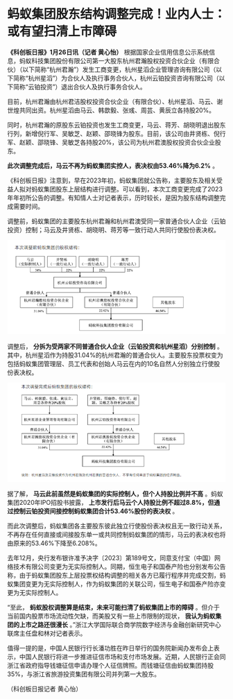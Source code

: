 # 蚂蚁集团股东结构调整完成！业内人士：或有望扫清上市障碍

**《科创板日报》1月26日讯（记者 黄心怡）**
根据国家企业信用信息公示系统信息，蚂蚁科技集团股份有限公司第一大股东杭州君瀚股权投资合伙企业（有限合伙）（以下简称“杭州君瀚”）发生工商变更，杭州星滔企业管理咨询有限公司（以下简称“杭州星滔”）为合伙人及执行事务合伙人，杭州云铂投资咨询有限公司（以下简称“云铂投资”）退出合伙人及执行事务合伙人。

目前，杭州君瀚由杭州君洁股权投资合伙企业（有限合伙）、杭州星滔、马云、谢世煌共同出资。杭州星滔由马云、韩歆毅、张彧、周芸、黄辰立各持股20%。

同时，杭州君瀚的原股东云铂投资也发生工商变更，马云、蒋芳、胡晓明退出股东行列，新增倪行军、吴敏芝、赵颖、邵晓锋为股东。目前，该公司由井贤栋、倪行军、赵颖、邵晓锋、吴敏芝各持股20%，该公司为杭州君澳股权投资合伙企业股东。

**此次调整完成后，马云不再为蚂蚁集团实控人，表决权由53.46%降为6.2%** 。

《科创板日报》注意到，早在2023年初，蚂蚁集团就公告称，主要股东及相关受益人拟对蚂蚁集团股东上层结构进行调整。可以看到，本次工商变更完成了2023年年初所公告的调整。有知情人士对记者表示，历时较长，是因为股东结构调整完成需要时间。

调整前，蚂蚁集团的主要股东杭州君瀚和杭州君澳受同一家普通合伙人企业（云铂投资）控制；马云及井贤栋、胡晓明、蒋芳等一致行动人共同行使股份表决权。

![a6a6e2c2694f8727abc783306fd9955c.jpg](https://raw.githubusercontent.com/qqhsx/qqnews_image/main/2024/01/26/蚂蚁集团股东结构调整完成！业内人士：或有望扫清上市障碍/a6a6e2c2694f8727abc783306fd9955c.jpg)

调整后， **分拆为受两家不同普通合伙人企业（云铂投资和杭州星滔）分别控制**
。其中，杭州星滔作为持股31.04%的杭州君瀚的普通合伙人。主要股东投票权变为包括蚂蚁集团管理层、员工代表和创始人马云在内的10名自然人分别独立行使股份表决权。

![2a3b7de1af82e42406594a1461845b7a.jpg](https://raw.githubusercontent.com/qqhsx/qqnews_image/main/2024/01/26/蚂蚁集团股东结构调整完成！业内人士：或有望扫清上市障碍/2a3b7de1af82e42406594a1461845b7a.jpg)

据了解， **马云此前虽然是蚂蚁集团的实际控制人，但个人持股比例并不高** 。蚂蚁集团2020年IPO招股书披露，
**上市发行后马云个人持股比例不超过8.8%，但通过控制云铂投资间接控制蚂蚁集团合计53.46%股份的表决权** 。

而此次调整后，蚂蚁集团各主要股东彼此独立行使股份表决权且无一致行动关系，不再存在任何直接或间接股东单一或共同控制蚂蚁集团的情形，马云的表决权也将由原来的53.46%下降至6.208%。

去年12月，央行发布银许准予决字〔2023〕第189号文，同意支付宝（中国）网络技术有限公司变更为无实际控制人。同期，恒生电子和国泰产险也分别发布公告称，由于蚂蚁集团股东上层投票权结构调整的相关各方已履行程序并完成交割，蚂蚁集团变更为无实际控制人，作为蚂蚁集团的关联公司，恒生电子和国泰产险亦变更为无实际控制人。

“至此， **蚂蚁股权调整算是结束，未来可能扫清了蚂蚁集团上市的障碍** 。但介于当前国内股票市场流动性欠缺，而美股又有一些上市限制的现状，
**我认为蚂蚁集团的上市之路还很漫长** 。”浙江大学国际联合商学院数字经济与金融创新研究中心联席主任盘和林对记者表示。

值得一提的是，中国人民银行行长潘功胜在昨日举行的国务院新闻办发布会上表示，中国人民银行将进一步推进征信市场和支付市场发展。近期，人民银行正会同浙江省政府指导钱塘征信申请办理个人征信牌照。而钱塘征信由蚂蚁集团持股35%，与浙江省旅游投资集团有限公司并列第一大股东。

（科创板日报记者 黄心怡）

